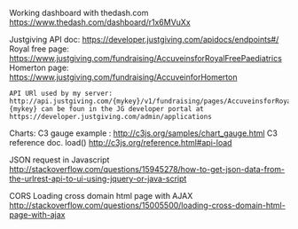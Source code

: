 Working dashboard with thedash.com
    https://www.thedash.com/dashboard/r1x6MVuXx

Justgiving API 
    doc: https://developer.justgiving.com/apidocs/endpoints#/
    Royal free page: https://www.justgiving.com/fundraising/AccuveinsforRoyalFreePaediatrics
    Homerton page: https://www.justgiving.com/fundraising/AccuveinforHomerton

    API URl used by my server: http://api.justgiving.com/{mykey}/v1/fundraising/pages/AccuveinsforRoyalFreePaediatrics/
    {mykey} can be foun in the JG developer portal at https://developer.justgiving.com/admin/applications

Charts: C3 
    gauge example : http://c3js.org/samples/chart_gauge.html
    C3 reference doc. load() http://c3js.org/reference.html#api-load

JSON request in Javascript
    http://stackoverflow.com/questions/15945278/how-to-get-json-data-from-the-urlrest-api-to-ui-using-jquery-or-java-script

CORS
   Loading cross domain html page with AJAX http://stackoverflow.com/questions/15005500/loading-cross-domain-html-page-with-ajax



